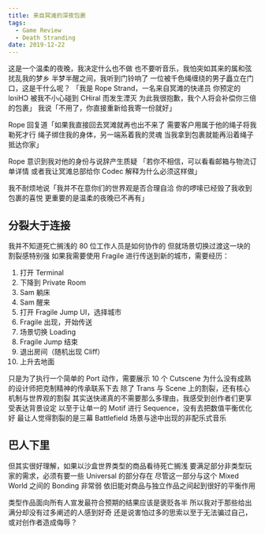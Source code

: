 ```yaml
---
title: 来自冥滩的深夜包裹
tags:
  - Game Review
  - Death Stranding
date: 2019-12-22
---
```


这是一个温柔的夜晚，我决定什么也不做
也不要听音乐，我怕突如其来的属和弦扰乱我的梦乡
半梦半醒之间，我听到门铃响了
一位被千色绳缠绕的男子矗立在门口，这是干什么呢？
「我是 Rope Strand，一名来自冥滩的快递员
你预定的 lɒɿiHƆ 被我不小心碰到 CHiral 而发生湮灭
为此我很抱歉，我个人将会补偿你三倍的包裹」
我说「不用了，你直接重新给我寄一份就好」

Rope 回复道「如果我直接回去冥滩就再也出不来了
需要客户用属于他的绳子将我勒死才行
绳子绑住我的身体，另一端系着我的灵魂
当我拿到包裹就能再沿着绳子抵达你家」

Rope 意识到我对他的身份与说辞产生质疑
「若你不相信，可以看看邮箱与物流订单详情
或者我让冥滩总部给你 Codec 解释为什么必须这样做」

我不耐烦地说「我并不在意你们的世界观是否合理自洽
你的啰嗦已经毁了我收到包裹的喜悦
更重要的是温柔的夜晚已不再有」

## 分裂大于连接

我并不知道死亡搁浅的 80 位工作人员是如何协作的
但就场景切换过渡这一块的割裂感特别强
如果我需要使用 Fragile 进行传送到新的城市，需要经历：

1. 打开 Terminal
2. 下降到 Private Room
3. Sam 躺床
4. Sam 醒来
5. 打开 Fragile Jump UI，选择城市
6. Fragile 出现，开始传送
7. 场景切换 Loading
8. Fragile Jump 结束
9. 退出房间（随机出现 Cliff）
10. 上升去地面

只是为了执行一个简单的 Port 动作，需要展示 10 个 Cutscene
为什么没有成熟的设计师把克制精神的传承联系下去
除了 Trans 与 Scene 上的割裂，还有核心机制与世界观的割裂
其实送快递真的不需要那么多理由，我感受到创作者们更享受表达背景设定
以至于让单一的 Motif 进行 Sequence，没有去把数值平衡优化好
最让人觉得割裂的是三幕 Battlefield 场景与途中出现的非配乐式音乐

## 巴人下里

但其实很好理解，如果以沙盒世界类型的商品看待死亡搁浅
要满足部分非类型玩家的需求，必须有要一些 Universal 的部分存在
尽管这一部分与这个 Mixed World 之间的 Bonding 非常弱
依旧能对商品与独立作品之间起到很好的平衡作用

类型作品面向所有人宣发最符合预期的结果应该是褒贬各半
所以我对于那些给出满分却没有过多阐述的人感到好奇
还是说害怕过多的思索以至于无法骗过自己，或对创作者造成侮辱？

